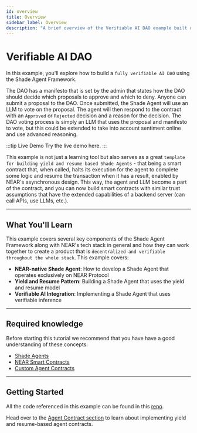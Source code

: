 ```yaml
---
id: overview
title: Overview
sidebar_label: Overview
description: "A brief overview of the Verifiable AI DAO example built using the Shade Agent Framework that walks through NEAR native deployments, using yield and resume with Shade Agents and leveraging verifiable AI."
---
```


# Verifiable AI DAO

In this example, you'll explore how to build a `fully verifiable AI DAO` using the Shade Agent Framework.

The DAO has a manifesto that is set by the admin that states how the DAO should decide which proposals to approve and which to deny. Anyone can submit a proposal to the DAO. Once submitted, the Shade Agent will use an LLM to vote on the proposal. The agent will then respond to the contract with an `Approved` or `Rejected` decision and a reason for the decision. The DAO voting process is simply an LLM that uses the proposal and manifesto to vote, but this could be extended to take into account sentiment online and use advanced reasoning.

:::tip Live Demo
Try the live demo here.
:::

This example is not just a learning tool but also serves as a great `template for building yield and resume-based Shade Agents` - that being a smart contract that, when called, halts its execution for the agent to complete some logic and resume the transaction when it has a result, enabled by NEAR's asynchronous design. This way, the agent and LLM become a part of the contract, and you can now build smart contracts with similar trust assumptions that have the extended capabilities of a backend server (can call APIs, use LLMs, etc.).

---

## What You'll Learn

This example covers several key components of the Shade Agent Framework along with NEAR's tech stack in general and how they can work together to create a product that is `decentralized and verifiable throughout the whole stack`. This example covers:
- **NEAR-native Shade Agent**: How to develop a Shade Agent that operates exclusively on NEAR Protocol
- **Yield and Resume Pattern**: Building a Shade Agent that uses the yield and resume model
- **Verifiable AI Integration**: Implementing a Shade Agent that uses verifiable inference

---

## Required knowledge 

Before starting this tutorial we recommend that you have have a good understanding of these concepts:
- [Shade Agents](../../introduction.md) 
- [NEAR Smart Contracts](../../../../smart-contracts/what-is.md)
- [Custom Agent Contracts](../../custom-agent-contract.md)

---

## Getting Started

All the code referenced in this example can be found in this [repo](https://github.com/NearDeFi/verifiable-ai-dao).

Head over to the [Agent Contract section](./agent-contract.md) to learn about implementing yield and resume-based agent contracts.

